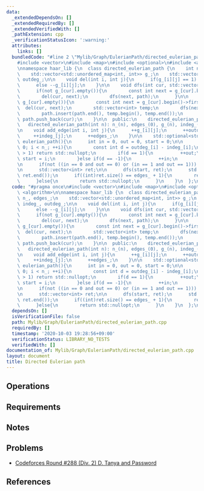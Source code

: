 ```yaml
---
data:
  _extendedDependsOn: []
  _extendedRequiredBy: []
  _extendedVerifiedWith: []
  _pathExtension: cpp
  _verificationStatusIcon: ':warning:'
  attributes:
    links: []
  bundledCode: "#line 2 \"Mylib/Graph/EulerianPath/directed_eulerian_path.cpp\"\n\
    #include <vector>\n#include <map>\n#include <optional>\n#include <algorithm>\n\
    \nnamespace haar_lib {\n  class directed_eulerian_path {\n    int n_, edges_;\n\
    \    std::vector<std::unordered_map<int, int>> g_;\n    std::vector<int> indeg_,\
    \ outdeg_;\n\n    void del(int i, int j){\n      if(g_[i][j] == 1) g_[i].erase(j);\n\
    \      else --g_[i][j];\n    }\n\n    void dfs(int cur, std::vector<int> &path){\n\
    \      if(not g_[cur].empty()){\n        const int next = g_[cur].begin()->first;\n\
    \        del(cur, next);\n        dfs(next, path);\n      }\n\n      while(not\
    \ g_[cur].empty()){\n        const int next = g_[cur].begin()->first;\n      \
    \  del(cur, next);\n        std::vector<int> temp;\n        dfs(next, temp);\n\
    \        path.insert(path.end(), temp.begin(), temp.end());\n      }\n\n     \
    \ path.push_back(cur);\n    }\n\n  public:\n    directed_eulerian_path(){}\n \
    \   directed_eulerian_path(int n): n_(n), edges_(0), g_(n), indeg_(n), outdeg_(n){}\n\
    \n    void add_edge(int i, int j){\n      ++g_[i][j];\n      ++outdeg_[i];\n \
    \     ++indeg_[j];\n      ++edges_;\n    }\n\n    std::optional<std::vector<int>>\
    \ eulerian_path(){\n      int in = 0, out = 0, start = 0;\n\n      for(int i =\
    \ 0; i < n_; ++i){\n        const int d = outdeg_[i] - indeg_[i];\n        if(std::abs(d)\
    \ > 1) return std::nullopt;\n        if(d == 1){\n          ++out;\n         \
    \ start = i;\n        }else if(d == -1){\n          ++in;\n        }\n      }\n\
    \n      if(not ((in == 0 and out == 0) or (in == 1 and out == 1))) return std::nullopt;\n\
    \n      std::vector<int> ret;\n\n      dfs(start, ret);\n      std::reverse(ret.begin(),\
    \ ret.end());\n      if((int)ret.size() == edges_ + 1){\n        return ret;\n\
    \      }else{\n        return std::nullopt;\n      }\n    }\n  };\n}\n"
  code: "#pragma once\n#include <vector>\n#include <map>\n#include <optional>\n#include\
    \ <algorithm>\n\nnamespace haar_lib {\n  class directed_eulerian_path {\n    int\
    \ n_, edges_;\n    std::vector<std::unordered_map<int, int>> g_;\n    std::vector<int>\
    \ indeg_, outdeg_;\n\n    void del(int i, int j){\n      if(g_[i][j] == 1) g_[i].erase(j);\n\
    \      else --g_[i][j];\n    }\n\n    void dfs(int cur, std::vector<int> &path){\n\
    \      if(not g_[cur].empty()){\n        const int next = g_[cur].begin()->first;\n\
    \        del(cur, next);\n        dfs(next, path);\n      }\n\n      while(not\
    \ g_[cur].empty()){\n        const int next = g_[cur].begin()->first;\n      \
    \  del(cur, next);\n        std::vector<int> temp;\n        dfs(next, temp);\n\
    \        path.insert(path.end(), temp.begin(), temp.end());\n      }\n\n     \
    \ path.push_back(cur);\n    }\n\n  public:\n    directed_eulerian_path(){}\n \
    \   directed_eulerian_path(int n): n_(n), edges_(0), g_(n), indeg_(n), outdeg_(n){}\n\
    \n    void add_edge(int i, int j){\n      ++g_[i][j];\n      ++outdeg_[i];\n \
    \     ++indeg_[j];\n      ++edges_;\n    }\n\n    std::optional<std::vector<int>>\
    \ eulerian_path(){\n      int in = 0, out = 0, start = 0;\n\n      for(int i =\
    \ 0; i < n_; ++i){\n        const int d = outdeg_[i] - indeg_[i];\n        if(std::abs(d)\
    \ > 1) return std::nullopt;\n        if(d == 1){\n          ++out;\n         \
    \ start = i;\n        }else if(d == -1){\n          ++in;\n        }\n      }\n\
    \n      if(not ((in == 0 and out == 0) or (in == 1 and out == 1))) return std::nullopt;\n\
    \n      std::vector<int> ret;\n\n      dfs(start, ret);\n      std::reverse(ret.begin(),\
    \ ret.end());\n      if((int)ret.size() == edges_ + 1){\n        return ret;\n\
    \      }else{\n        return std::nullopt;\n      }\n    }\n  };\n}\n"
  dependsOn: []
  isVerificationFile: false
  path: Mylib/Graph/EulerianPath/directed_eulerian_path.cpp
  requiredBy: []
  timestamp: '2020-10-03 19:28:56+09:00'
  verificationStatus: LIBRARY_NO_TESTS
  verifiedWith: []
documentation_of: Mylib/Graph/EulerianPath/directed_eulerian_path.cpp
layout: document
title: Directed Eulerian path
---
```


## Operations

## Requirements

## Notes

## Problems

- [Codeforces Round #288 (Div. 2) D. Tanya and Password](https://codeforces.com/contest/508/problem/D)

## References

